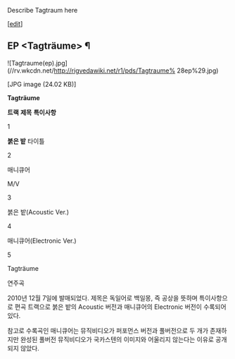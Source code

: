 Describe Tagtraum here

[[edit](http://rigvedawiki.net/r1/wiki.php/Tagtraum?action=edit&section=1)]

## EP <Tagträume> ¶

![Tagtraume\(ep\).jpg](//rv.wkcdn.net/http://rigvedawiki.net/r1/pds/Tagtraume%
28ep%29.jpg)

[JPG image (24.02 KB)]

  

**Tagträume**

**트랙**
**제목**
**특이사항**

1

**붉은 밭**
타이틀

2

매니큐어

M/V

3

붉은 밭(Acoustic Ver.)

4

매니큐어(Electronic Ver.)

5

Tagträume

연주곡

  

2010년 12월 7일에 발매되었다. 제목은 독일어로 백일몽, 즉 공상을 뜻하며 특이사항으로 편곡 트랙으로 붉은 밭의 Acoustic 버전과
매니큐어의 Electronic 버전이 수록되어있다.

  

참고로 수록곡인 매니큐어는 뮤직비디오가 퍼포먼스 버전과 풀버전으로 두 개가 존재하지만 완성된 풀버전 뮤직비디오가 국카스텐의 이미지와 어울리지
않는다는 이유로 공개되지 않았다.

